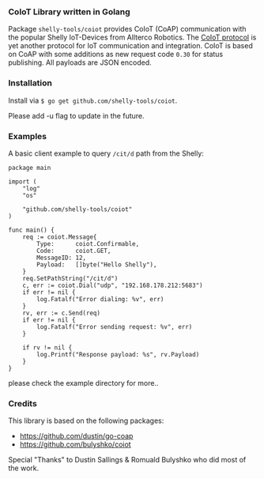 ### CoIoT Library written in Golang

Package `shelly-tools/coiot` provides CoIoT (CoAP) communication with the popular Shelly IoT-Devices from Allterco Robotics.
The [CoIoT protocol](https://shelly-api-docs.shelly.cloud/#coiot-protocol)  is yet another protocol for IoT communication and integration. CoIoT is based on CoAP with some additions as new request code `0.30` for status publishing. All payloads are JSON encoded.

### Installation
Install via `$ go get github.com/shelly-tools/coiot`.

Please add -u flag to update in the future.

### Examples

A basic client example to query `/cit/d` path from the Shelly:
```golang
package main

import (
	"log"
	"os"

	"github.com/shelly-tools/coiot"
)

func main() {
	req := coiot.Message{
		Type:      coiot.Confirmable,
		Code:      coiot.GET,
		MessageID: 12,
		Payload:   []byte("Hello Shelly"),
	}
	req.SetPathString("/cit/d")
	c, err := coiot.Dial("udp", "192.168.178.212:5683")
	if err != nil {
		log.Fatalf("Error dialing: %v", err)
	}
	rv, err := c.Send(req)
	if err != nil {
		log.Fatalf("Error sending request: %v", err)
	}

	if rv != nil {
		log.Printf("Response payload: %s", rv.Payload)
	}
}
```

please check the example directory for more..



### Credits

This library is based on the following packages:

 * https://github.com/dustin/go-coap
 * https://github.com/bulyshko/coiot

Special "Thanks" to Dustin Sallings & Romuald Bulyshko who did most of the work.